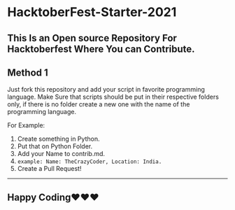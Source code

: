 # HacktoberFest-Starter-2021
This Is an Open source Repository For Hacktoberfest Where You can Contribute.
---
## Method 1
Just fork this repository and add your script in favorite programming language.
Make Sure that scripts should be put in their respective folders only, if there is no folder create a new one with the name of the programming language.   

For Example: 
1) Create something in Python.
2) Put that on Python Folder.
3) Add your Name to contrib.md. 
4) ```example: Name: TheCrazyCoder, Location: India.```
5) Create a Pull Request!
---
## Happy Coding❤❤❤


